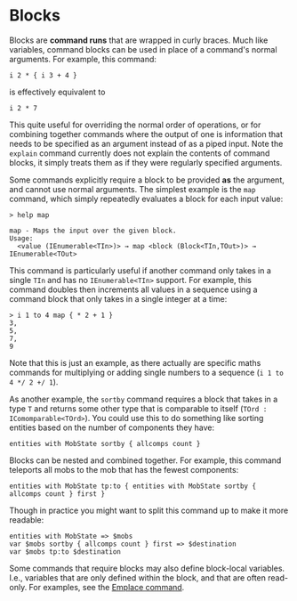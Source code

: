 # Blocks

Blocks are **command runs** that are wrapped in curly braces. Much like variables, command blocks can be used in place of a command's normal arguments. For example, this command:
```
i 2 * { i 3 + 4 }
```
is effectively equivalent to
```
i 2 * 7
```

This quite useful for overriding the normal order of operations, or for combining together commands where the output of one is information that needs to be specified as an argument instead of as a piped input. Note the `explain` command currently does not explain the contents of command blocks, it simply treats them as if they were regularly specified arguments.

Some commands explicitly require a block to be provided **as** the argument, and cannot use normal arguments. The simplest example is the `map` command, which simply repeatedly evaluates a block for each input value:
```
> help map

map - Maps the input over the given block.
Usage:
  <value (IEnumerable<TIn>)> → map <block (Block<TIn,TOut>)> → IEnumerable<TOut>
```
This command is particularly useful if another command only takes in a single `TIn` and has no `IEnumerable<TIn>` support. For example, this command doubles then increments all values in a sequence using a command block that only takes in a single integer at a time:
```
> i 1 to 4 map { * 2 + 1 }
3,
5,
7,
9
```
Note that this is just an example, as there actually are specific maths commands for multiplying or adding single numbers to a sequence (`i 1 to 4 */ 2 +/ 1`).

As another example, the `sortby` command requires a block that takes in a type `T` and returns some other type that is comparable to itself  (`TOrd : IComomparable<TOrd>`). You could use this to do something like sorting entities based on the number of components they have:
```
entities with MobState sortby { allcomps count }
```

Blocks can be nested and combined together. For example, this command teleports all mobs to the mob that has the fewest components:
```
entities with MobState tp:to { entities with MobState sortby { allcomps count } first }
```
Though in practice you might want to split this command up to make it more readable:
```
entities with MobState => $mobs
var $mobs sortby { allcomps count } first => $destination
var $mobs tp:to $destination
```

Some commands that require blocks may also define block-local variables. I.e., variables that are only defined within the block, and that are often read-only. For examples, see the [Emplace command](./commands/emplace.md).
